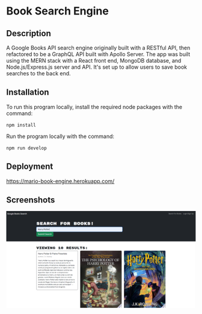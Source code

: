 # Book Search Engine

## Description

A Google Books API search engine originally built with a RESTful API, then refactored to be a GraphQL API built with Apollo Server. The app was built using the MERN stack with a React front end, MongoDB database, and Node.js/Express.js server and API. It's set up to allow users to save book searches to the back end.

## Installation

To run this program locally, install the required node packages with the command:

```
npm install
```

Run the program locally with the command:

```
npm run develop
```

## Deployment

https://mario-book-engine.herokuapp.com/

## Screenshots

![Screenshot of a demo of the webpage](./images/demo.PNG)